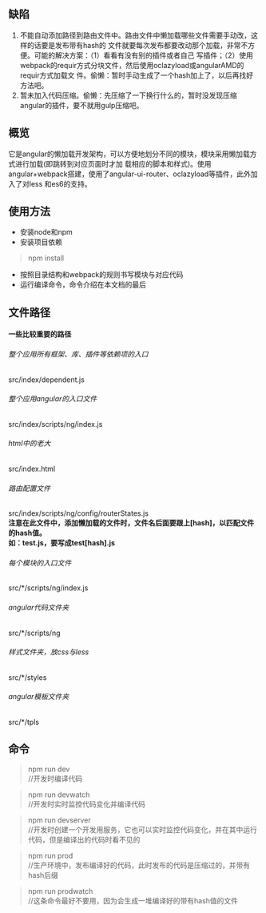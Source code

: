 ## 缺陷
1. 不能自动添加路径到路由文件中。路由文件中懒加载哪些文件需要手动改，这样的话要是发布带有hash的
    文件就要每次发布都要改动那个加载，非常不方便。可能的解决方案：（1）看看有没有别的插件或者自己
    写插件；（2）使用webpack的requir方式分块文件，然后使用oclazyload或angularAMD的requir方式加载文
    件。偷懒：暂时手动生成了一个hash加上了，以后再找好方法吧。
2. 暂未加入代码压缩。偷懒：先压缩了一下换行什么的，暂时没发现压缩angular的插件，要不就用gulp压缩吧。

## 概览
它是angular的懒加载开发架构，可以方便地划分不同的模块，模块采用懒加载方式进行加载(即跳转到对应页面时才加
载相应的脚本和样式)。使用angular+webpack搭建，使用了angular-ui-router、oclazyload等插件，此外加入了对less
和es6的支持。

## 使用方法
* 安装node和npm
* 安装项目依赖
>npm install
* 按照目录结构和webpack的规则书写模块与对应代码
* 运行编译命令，命令介绍在本文档的最后

## 文件路径
#### 一些比较重要的路径
###### 整个应用所有框架、库、插件等依赖项的入口
src/index/dependent.js
###### 整个应用angular的入口文件
src/index/scripts/ng/index.js
###### html中的老大
src/index.html
###### 路由配置文件
src/index/scripts/ng/config/routerStates.js  
**注意在此文件中，添加懒加载的文件时，文件名后面要跟上[hash]，以匹配文件的hash值。**  
**如：test.js，要写成test[hash].js**
###### 每个模块的入口文件
src/*/scripts/ng/index.js
###### angular代码文件夹
src/*/scripts/ng
###### 样式文件夹，放css与less
src/*/styles
###### angular模板文件夹
src/*/tpls

## 命令
>npm run dev  
//开发时编译代码
  
>npm run devwatch  
//开发时实时监控代码变化并编译代码
  
>npm run devserver  
//开发时创建一个开发用服务，它也可以实时监控代码变化，并在其中运行代码，但是编译出的代码时看不见的
  
>npm run prod  
//生产环境中，发布编译好的代码，此时发布的代码是压缩过的，并带有hash后缀
  
>npm run prodwatch  
//这条命令最好不要用，因为会生成一堆编译好的带有hash值的文件